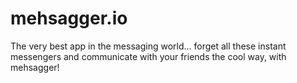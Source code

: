 # mehsagger.io

The very best app in the messaging world... forget all these instant messengers and communicate with your friends the cool way, with mehsagger! 